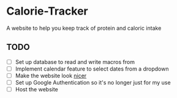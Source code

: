 # Calorie-Tracker
A website to help you keep track of protein and caloric intake

## TODO
- [ ] Set up database to read and write macros from
- [ ] Implement calendar feature to select dates from a dropdown
- [ ] Make the website look [nicer](https://www.figma.com/proto/hrmTqFjzYzY06TEzsXt5zg/Calorie-Tracker?type=design&node-id=1-2&scaling=scale-down&page-id=0%3A1&starting-point-node-id=1%3A2)
- [ ] Set up Google Authentication so it's no longer just for my use
- [ ] Host the website
